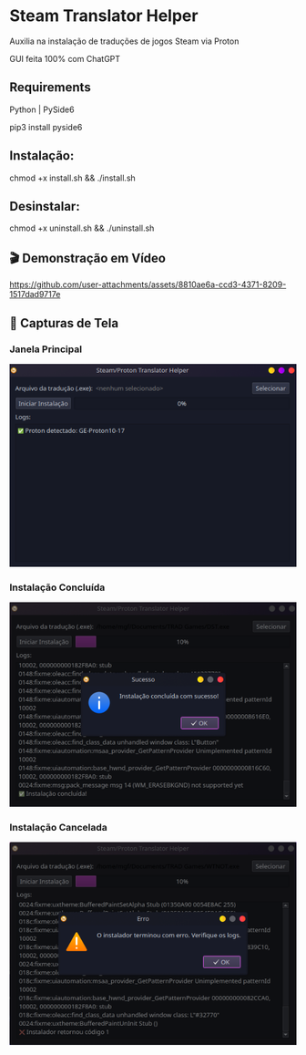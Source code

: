 # Steam Translator Helper
Auxilia na instalação de traduções de jogos Steam via Proton

GUI feita 100% com ChatGPT


## Requirements

Python | PySide6

pip3 install pyside6



## Instalação:
chmod +x install.sh && ./install.sh


## Desinstalar:
chmod +x uninstall.sh && ./uninstall.sh


## 🎬 Demonstração em Vídeo
https://github.com/user-attachments/assets/8810ae6a-ccd3-4371-8209-1517dad9717e


## 📸 Capturas de Tela

### Janela Principal
![Janela Principal](assets/scr01.png)


### Instalação Concluída
![Instalação Concluída](assets/scr03.png)


### Instalação Cancelada
![Instalação Cancelada](assets/scr02.png)


